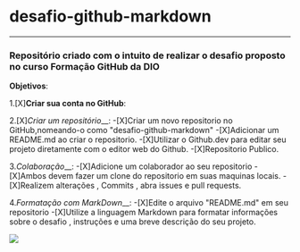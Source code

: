 # desafio-github-markdown

-----------------------------------------------------------
### Repositório criado com o intuito de realizar o desafio proposto no curso Formação GitHub da DIO

**Objetivos**:

1.[X]__Criar sua conta no GitHub__:

2.[X]*Criar um repositório*__:
    -[X]Criar um novo repositorio no GitHub,nomeando-o como "desafio-github-markdown"
    -[X]Adicionar um README.md ao criar o repositorio.
    -[X]Utilizar o Github.dev para editar seu projeto diretamente com o editor web do Github.
    -[X]Repositorio Publico.

3.*Colaboração*__:
    -[X]Adicione um colaborador ao seu repositorio
    -[X]Ambos devem fazer um clone do repositorio em suas maquinas locais.
    -[X]Realizem alterações , Commits , abra issues e pull requests.

4.*Formatação com MarkDown*__:
    -[X]Edite o arquivo "README.md" em seu repositorio
    -[X]Utilize a linguagem Markdown para formatar informações sobre o desafio , instruções e uma breve descrição do seu projeto.

<img src="https://static.wikia.nocookie.net/zelda/images/2/25/BoTW-Link.png/revision/latest?cb=20211227021011&path-prefix=de">
